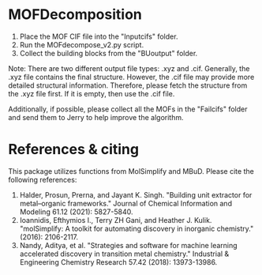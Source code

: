 # MOFDecomposition
1. Place the MOF CIF file into the "Inputcifs" folder.
2. Run the MOFdecompose_v2.py script.
3. Collect the building blocks from the "BUoutput" folder.


Note: There are two different output file types: .xyz and .cif. Generally, the .xyz file contains the final structure. However, the .cif file may provide more detailed structural information. Therefore, please fetch the structure from the .xyz file first. If it is empty, then use the .cif file.

Additionally, if possible, please collect all the MOFs in the "Failcifs" folder and send them to Jerry to help improve the algorithm.

# References & citing
This package utilizes functions from MolSimplify and MBuD. Please cite the following references:

1) Halder, Prosun, Prerna, and Jayant K. Singh. "Building unit extractor for metal–organic frameworks." Journal of Chemical Information and Modeling 61.12 (2021): 5827-5840.
2) Ioannidis, Efthymios I., Terry ZH Gani, and Heather J. Kulik. "molSimplify: A toolkit for automating discovery in inorganic chemistry." (2016): 2106-2117.
3) Nandy, Aditya, et al. "Strategies and software for machine learning accelerated discovery in transition metal chemistry." Industrial & Engineering Chemistry Research 57.42 (2018): 13973-13986.


